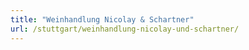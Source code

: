 ```yaml
---
title: "Weinhandlung Nicolay & Schartner"
url: /stuttgart/weinhandlung-nicolay-und-schartner/
---
```

